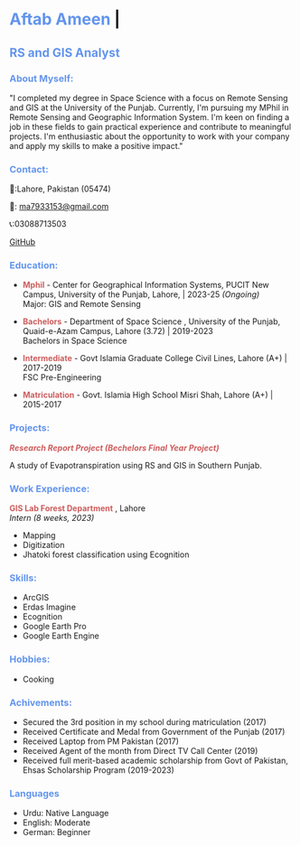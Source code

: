 # <span style="color: cornflowerblue;">Aftab Ameen</span> | 


## <span style="color: cornflowerblue;">RS and GIS Analyst</span> 


### <span style="color: cornflowerblue;">About Myself:</span> 

"I completed my degree in Space Science with a focus on Remote Sensing and GIS at the University of the Punjab. Currently, I'm pursuing my MPhil in Remote Sensing and Geographic Information System. I'm keen on finding a job in these fields to gain practical experience and contribute to meaningful projects. I'm enthusiastic about the opportunity to work with your company and apply my skills to make a positive impact."

### <span style="color: cornflowerblue;">Contact:</span> 

🏡:Lahore, Pakistan (05474) 

📧: ma7933153@gmail.com

📞:03088713503

[GitHub](https://github.com/AftabGits)

### <span style="color: cornflowerblue;">Education:</span> 


* <span style="color: indianred;">**Mphil**</span>  - Center for Geographical Information Systems, PUCIT New Campus, University of the Punjab, Lahore, | 2023-25 _(Ongoing)_  
Major: GIS and Remote Sensing

* <span style="color: indianred;">**Bachelors**</span>  - Department of Space Science , University of the Punjab, Quaid-e-Azam Campus, Lahore (3.72) | 2019-2023  
Bachelors in Space Science

* <span style="color: indianred;">**Intermediate**</span> - Govt Islamia Graduate College Civil Lines, Lahore (A+) | 2017-2019  
FSC Pre-Engineering

* <span style="color: indianred;">**Matriculation**</span>  - Govt. Islamia High School Misri Shah, Lahore (A+) | 2015-2017
   

### <span style="color: cornflowerblue;">Projects:</span> 
<span style="color: indianred;">_**Research Report Project (_Bechelors Final Year Project_)**_</span> 
 
  A study of Evapotranspiration using RS and GIS in Southern Punjab. 
  

### <span style="color: cornflowerblue;">Work Experience:</span> 


 <span style="color: indianred;">**GIS Lab Forest Department**</span> , Lahore  
_Intern (8 weeks, 2023)_  
* Mapping
* Digitization
* Jhatoki forest classification using Ecognition

### <span style="color: cornflowerblue;">Skills:</span> 

- ArcGIS
- Erdas Imagine
- Ecognition
- Google Earth Pro
- Google Earth Engine

### <span style="color: cornflowerblue;">Hobbies:</span> 

* Cooking

### <span style="color: cornflowerblue;">Achivements:</span> 

- Secured the 3rd position in my school during matriculation (2017)
- Received Certificate and Medal from Government of the Punjab (2017) 
- Received Laptop from PM Pakistan   (2017) 
- Received Agent of the month from Direct TV Call Center   (2019)
- Received full merit-based academic scholarship from Govt of Pakistan, Ehsas Scholarship Program   (2019-2023)

### <span style="color: cornflowerblue;">Languages</span> 

- Urdu: Native Language
- English: Moderate
- German: Beginner 

